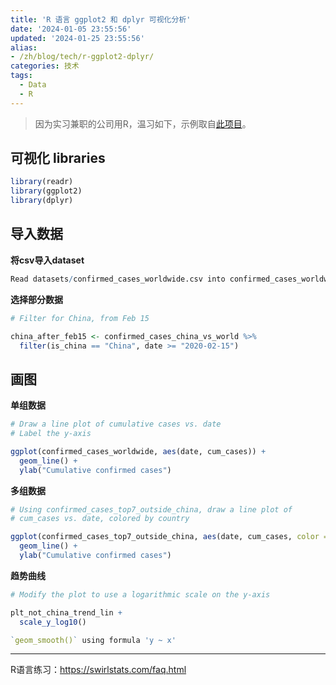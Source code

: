 ```yaml
---
title: 'R 语言 ggplot2 和 dplyr 可视化分析'
date: '2024-01-05 23:55:56'
updated: '2024-01-25 23:55:56'
alias:
- /zh/blog/tech/r-ggplot2-dplyr/
categories: 技术
tags:
  - Data
  - R
---
```


> 因为实习兼职的公司用R，温习如下，示例取自[此项目](https://app.datacamp.com/workspace/w/980fb8cc-bfa9-4071-aea3-ca8b1e3a95a8/edit)。

## 可视化 libraries

```R
library(readr)
library(ggplot2)
library(dplyr)
```

## 导入数据

**将csv导入dataset**

<!-- more -->

```R
Read datasets/confirmed_cases_worldwide.csv into confirmed_cases_worldwide
```

**选择部分数据**

```R
# Filter for China, from Feb 15

china_after_feb15 <- confirmed_cases_china_vs_world %>%
  filter(is_china == "China", date >= "2020-02-15")
```

## 画图

**单组数据**

```R
# Draw a line plot of cumulative cases vs. date
# Label the y-axis

ggplot(confirmed_cases_worldwide, aes(date, cum_cases)) +
  geom_line() +
  ylab("Cumulative confirmed cases")
```

**多组数据**

```R
# Using confirmed_cases_top7_outside_china, draw a line plot of
# cum_cases vs. date, colored by country

ggplot(confirmed_cases_top7_outside_china, aes(date, cum_cases, color = country)) +
  geom_line() +
  ylab("Cumulative confirmed cases")
```

**趋势曲线**

```R
# Modify the plot to use a logarithmic scale on the y-axis

plt_not_china_trend_lin +
  scale_y_log10()

`geom_smooth()` using formula 'y ~ x'
```

---

R语言练习：https://swirlstats.com/faq.html
